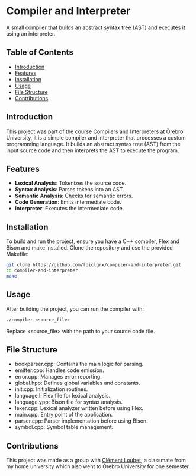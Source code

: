 # Compiler and Interpreter

A small compiler that builds an abstract syntax tree (AST) and executes it using an interpreter.

## Table of Contents

- [Introduction](#introduction)
- [Features](#features)
- [Installation](#installation)
- [Usage](#usage)
- [File Structure](#file-structure)
- [Contributions](#contributions)

## Introduction

This project was part of the course Compilers and Interpreters at Örebro University, it is a simple compiler and interpreter that processes a custom programming language. It builds an abstract syntax tree (AST) from the input source code and then interprets the AST to execute the program.

## Features

- **Lexical Analysis**: Tokenizes the source code.
- **Syntax Analysis**: Parses tokens into an AST.
- **Semantic Analysis**: Checks for semantic errors.
- **Code Generation**: Emits intermediate code.
- **Interpreter**: Executes the intermediate code.

## Installation

To build and run the project, ensure you have a C++ compiler, Flex and Bison and make installed. Clone the repository and use the provided Makefile:

```sh
git clone https://github.com/loiclgrx/compiler-and-interpreter.git
cd compiler-and-interpreter
make
```

## Usage

After building the project, you can run the compiler with:

```sh
./compiler <source_file>
```

Replace <source_file> with the path to your source code file.

## File Structure

- bookparser.cpp: Contains the main logic for parsing.
- emitter.cpp: Handles code emission.
- error.cpp: Manages error reporting.
- global.hpp: Defines global variables and constants.
- init.cpp: Initialization routines.
- language.l: Flex file for lexical analysis.
- language.ypp: Bison file for syntax analysis.
- lexer.cpp: Lexical analyzer written before using Flex.
- main.cpp: Entry point of the application.
- parser.cpp: Parser implementation before using Bison.
- symbol.cpp: Symbol table management.

## Contributions

This project was made as a group with [Clément Loubet](https://www.linkedin.com/in/cl%C3%A9ment-loubet/), a classmate from my home university which also went to Örebro University for one semester.

